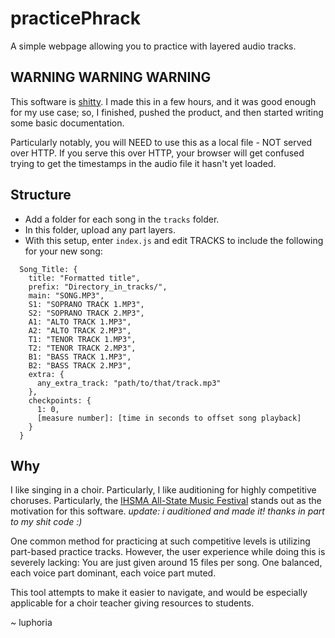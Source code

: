# practicePhrack
A simple webpage allowing you to practice with layered audio tracks.

## WARNING WARNING WARNING
This software is [shitty](https://xkcd.com/1926/). I made this in a few hours, and it was good enough for my use case; so, I finished, pushed the product, and then started writing some basic documentation.

Particularly notably, you will NEED to use this as a local file - NOT served over HTTP. If you serve this over HTTP, your browser will get confused trying to get the timestamps in the audio file it hasn't yet loaded.

## Structure
 - Add a folder for each song in the `tracks` folder.
 - In this folder, upload any part layers.
 - With this setup, enter `index.js` and edit TRACKS to include the following for your new song:

```
  Song_Title: {
    title: "Formatted title",
    prefix: "Directory_in_tracks/",
    main: "SONG.MP3",
    S1: "SOPRANO TRACK 1.MP3",
    S2: "SOPRANO TRACK 2.MP3",
    A1: "ALTO TRACK 1.MP3",
    A2: "ALTO TRACK 2.MP3",
    T1: "TENOR TRACK 1.MP3",
    T2: "TENOR TRACK 2.MP3",
    B1: "BASS TRACK 1.MP3",
    B2: "BASS TRACK 2.MP3",
    extra: {
      any_extra_track: "path/to/that/track.mp3"
    },
    checkpoints: {
      1: 0,
      [measure number]: [time in seconds to offset song playback]
    }
  }
```

## Why
I like singing in a choir. Particularly, I like auditioning for highly competitive choruses. Particularly, the [IHSMA All-State Music Festival](https://ihsma.org/all-state-music-festival/) stands out as the motivation for this software. _update: i auditioned and made it! thanks in part to my shit code :)_

One common method for practicing at such competitive levels is utilizing part-based practice tracks. However, the user experience while doing this is severely lacking: You are just given around 15 files per song. One balanced, each voice part dominant, each voice part muted. 

This tool attempts to make it easier to navigate, and would be especially applicable for a choir teacher giving resources to students.

~ luphoria
